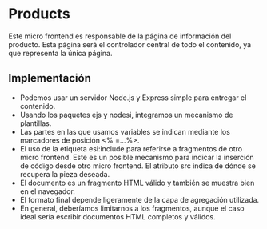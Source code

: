 # Products

Este micro frontend es responsable de la página de información del producto.
Esta página será el controlador central de todo el contenido, ya que representa la única página.

## Implementación

* Podemos usar un servidor Node.js y Express simple para entregar el contenido.
* Usando los paquetes ejs y nodesi, integramos un mecanismo de plantillas.
* Las partes en las que usamos variables se indican mediante los marcadores de posición <% =…%>.
* El uso de la etiqueta esi:include para referirse a fragmentos de otro micro frontend. Este es un posible mecanismo para indicar la inserción de código desde otro micro frontend. El atributo src indica de dónde se recupera la pieza deseada.
* El documento es un fragmento HTML válido y también se muestra bien en el navegador.
* El formato final depende ligeramente de la capa de agregación utilizada.
* En general, deberíamos limitarnos a los fragmentos, aunque el caso ideal sería escribir documentos HTML completos y válidos.
